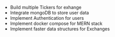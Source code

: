 - Build multiple Tickers for exhange
- Integrate mongoDB to store user data
- Implement Authentication for users
- Implement docker compose for MERN stack
- Implement faster data structures for Exchanges